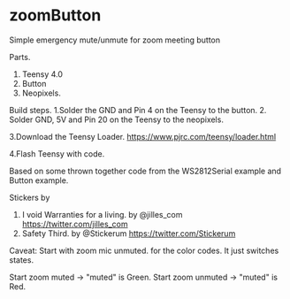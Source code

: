 # zoomButton
Simple emergency mute/unmute for zoom meeting button 


Parts.

1. Teensy 4.0
2. Button
3. Neopixels.


Build steps.
1.Solder the GND and Pin 4 on the Teensy to the button.
2. Solder GND, 5V and Pin 20 on the Teensy to the neopixels.

3.Download the Teensy Loader.
https://www.pjrc.com/teensy/loader.html

4.Flash Teensy with code.

Based on some thrown together code from the
WS2812Serial example and Button example.

Stickers by 

1. I void Warranties for a living. by @jilles_com https://twitter.com/jilles_com
2. Safety Third. by @Stickerum https://twitter.com/Stickerum

Caveat:
Start with zoom mic unmuted. for the color codes.
It just switches states. 

Start zoom muted -> "muted" is Green.
Start zoom unmuted -> "muted" is Red.

